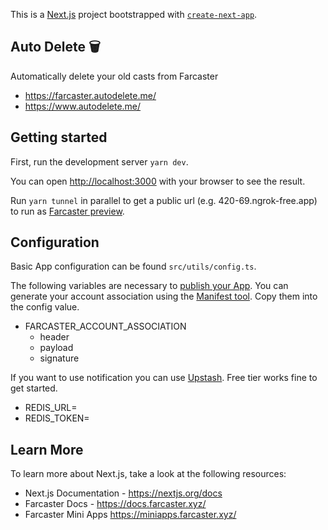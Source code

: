 This is a [Next.js](https://nextjs.org) project bootstrapped with [`create-next-app`](https://nextjs.org/docs/app/api-reference/cli/create-next-app).

## Auto Delete 🗑️

Automatically delete your old casts from Farcaster

- https://farcaster.autodelete.me/
- https://www.autodelete.me/

## Getting started

First, run the development server `yarn dev`.

You can open [http://localhost:3000](http://localhost:3000) with your browser to see the result.

Run `yarn tunnel` in parallel to get a public url (e.g. 420-69.ngrok-free.app) to run as [Farcaster preview](https://farcaster.xyz/~/developers/mini-apps/preview).

## Configuration

Basic App configuration can be found `src/utils/config.ts`.

The following variables are necessary to [publish your App](https://miniapps.farcaster.xyz/docs/guides/publishing). You can generate your account association using the [Manifest tool](https://warpcast.com/~/developers/mini-apps/manifest?domain=fapp.nexth.dev). Copy them into the config value.

- FARCASTER_ACCOUNT_ASSOCIATION
  - header
  - payload
  - signature

If you want to use notification you can use [Upstash](https://upstash.com/redis). Free tier works fine to get started.

- REDIS_URL=
- REDIS_TOKEN=

## Learn More

To learn more about Next.js, take a look at the following resources:

- Next.js Documentation - https://nextjs.org/docs
- Farcaster Docs - https://docs.farcaster.xyz/
- Farcaster Mini Apps https://miniapps.farcaster.xyz/
